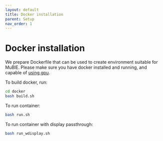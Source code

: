 ```yaml
---
layout: default
title: Docker installation
parent: Setup
nav_order: 1
---
```


# Docker installation

We prepare Dockerfile that can be used to create environment suitable for MuBlE.
Please make sure you have docker installed and running, and capable of [using gpu](https://github.com/NVIDIA/nvidia-docker).

To build docker, run:
```bash
cd docker
bash build.sh
```
To run container:
```bash
bash run.sh
```
To run container with display passthrough:
```bash
bash run_wdisplay.sh
```